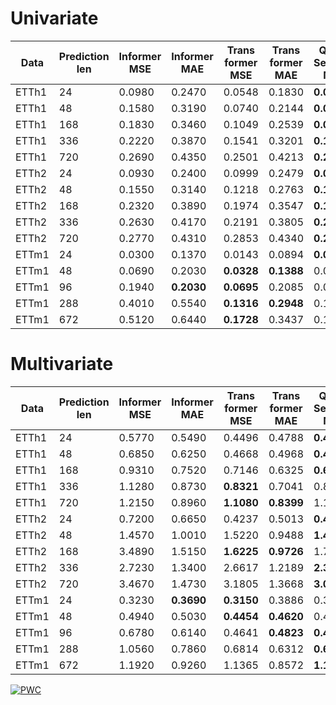 # Univariate
| Data | Prediction len | Informer MSE | Informer MAE | Trans former MSE | Trans former MAE | Query Selector MSE | Query Selector MAE |  MSE ratio |
| --- | ---  |  --- | --- | --- | --- | --- | --- | --- | 
| ETTh1 |   24 | 0.0980 | 0.2470 | 0.0548 | 0.1830 |  **0.0436** | **0.1616** | **0.445** |
| ETTh1 |   48 | 0.1580 | 0.3190 | 0.0740 | 0.2144 |  **0.0721** | **0.2118** | **0.456** |
| ETTh1 |  168 | 0.1830 | 0.3460 | 0.1049 | 0.2539 |  **0.0935** | **0.2371** | **0.511** |
| ETTh1 |  336 | 0.2220 | 0.3870 | 0.1541 | 0.3201 |  **0.1267** | **0.2844** | **0.571** |
| ETTh1 |  720 | 0.2690 | 0.4350 | 0.2501 | 0.4213 |  **0.2136** | **0.3730** | **0.794** |
| ETTh2 |   24 | 0.0930 | 0.2400 | 0.0999 | 0.2479 |  **0.0843** | **0.2239** | **0.906** |
| ETTh2 |   48 | 0.1550 | 0.3140 | 0.1218 | 0.2763 |  **0.1117** | **0.2622** | **0.721** |
| ETTh2 |  168 | 0.2320 | 0.3890 | 0.1974 | 0.3547 |  **0.1753** | **0.3322** | **0.756** |
| ETTh2 |  336 | 0.2630 | 0.4170 | 0.2191 | 0.3805 |  **0.2088** | **0.3710** | **0.794** |
| ETTh2 |  720 | 0.2770 | 0.4310 | 0.2853 | 0.4340 |  **0.2585** | **0.4130** | **0.933** |
| ETTm1 |   24 | 0.0300 | 0.1370 | 0.0143 | 0.0894 |  **0.0139** | **0.0870** | **0.463** |
| ETTm1 |   48 | 0.0690 | 0.2030 | **0.0328** | **0.1388** |  0.0342 | 0.1408 | **0.475** |
| ETTm1 |   96 | 0.1940 | **0.2030** | **0.0695** | 0.2085 |  0.0702 | 0.2100 | **0.358** |
| ETTm1 |  288 | 0.4010 | 0.5540 | **0.1316** | **0.2948** |  0.1548 | 0.3240 | **0.328** |
| ETTm1 |  672 | 0.5120 | 0.6440 | **0.1728** | 0.3437 |  0.1735 | **0.3427** | **0.338** |

# Multivariate
| Data | Prediction len | Informer MSE | Informer MAE | Trans former MSE | Trans former MAE | Query Selector MSE | Query Selector MAE |  MSE ratio |
| --- | ---  |  --- | --- | --- | --- | --- | --- | --- | 
| ETTh1 |   24 | 0.5770 | 0.5490 | 0.4496 | 0.4788 |  **0.4226** | **0.4627** | **0.732** |
| ETTh1 |   48 | 0.6850 | 0.6250 | 0.4668 | 0.4968 |  **0.4581** | **0.4878** | **0.669** |
| ETTh1 |  168 | 0.9310 | 0.7520 | 0.7146 | 0.6325 |  **0.6835** | **0.6088** | **0.734** |
| ETTh1 |  336 | 1.1280 | 0.8730 | **0.8321** | 0.7041 |  0.8503 | **0.7039** | **0.738** |
| ETTh1 |  720 | 1.2150 | 0.8960 | **1.1080** | **0.8399** |  1.1150 | 0.8428 | **0.912** |
| ETTh2 |   24 | 0.7200 | 0.6650 | 0.4237 | 0.5013 |  **0.4124** | **0.4864** | **0.573** |
| ETTh2 |   48 | 1.4570 | 1.0010 | 1.5220 | 0.9488 |  **1.4074** | **0.9317** | **0.966** |
| ETTh2 |  168 | 3.4890 | 1.5150 | **1.6225** | **0.9726** |  1.7385 | 1.0125 | **0.465** |
| ETTh2 |  336 | 2.7230 | 1.3400 | 2.6617 | 1.2189 |  **2.3168** | **1.1859** | **0.851** |
| ETTh2 |  720 | 3.4670 | 1.4730 | 3.1805 | 1.3668 |  **3.0664** | **1.3084** | **0.884** |
| ETTm1 |   24 | 0.3230 | **0.3690** | **0.3150** | 0.3886 |  0.3351 | 0.3875 | **0.975** |
| ETTm1 |   48 | 0.4940 | 0.5030 | **0.4454** | **0.4620** |  0.4726 | 0.4702 | **0.902** |
| ETTm1 |   96 | 0.6780 | 0.6140 | 0.4641 | **0.4823** |  **0.4543** | 0.4831 | **0.670** |
| ETTm1 |  288 | 1.0560 | 0.7860 | 0.6814 | 0.6312 |  **0.6185** | **0.5991** | **0.586** |
| ETTm1 |  672 | 1.1920 | 0.9260 | 1.1365 | 0.8572 |  **1.1273** | **0.8412** | **0.946** |

[![PWC](https://img.shields.io/endpoint.svg?url=https://paperswithcode.com/badge/long-term-series-forecasting-with-query/time-series-forecasting-on-etth1-168)](https://paperswithcode.com/sota/time-series-forecasting-on-etth1-168?p=long-term-series-forecasting-with-query)
